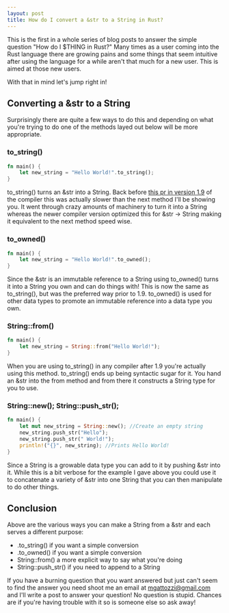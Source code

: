 ```yaml
---
layout: post
title: How do I convert a &str to a String in Rust?
---
```


This is the first in a whole series of blog posts to answer the simple
question "How do I $THING in Rust?" Many times as a user coming into the
Rust language there are growing pains and some things that seem
intuitive after using the language for a while aren't that much for
a new user. This is aimed at those new users.

With that in mind let's jump right in!

## Converting a &str to a String

Surprisingly there are quite a few ways to do this and depending on what
you're trying to do one of the methods layed out below will be more
appropriate.

### to_string()

```rust
fn main() {
    let new_string = "Hello World!".to_string();
}
```

to_string() turns an &str into a String. Back before [this pr in version
1.9](https://github.com/rust-lang/rust/pull/32586) of the compiler this
was actually slower than the next method I'll be showing you. It went
through crazy amounts of machinery to turn it into a String whereas the
newer compiler version optimized this for &str -> String making it
equivalent to the next method speed wise.

### to_owned()

```rust
fn main() {
    let new_string = "Hello World!".to_owned();
}
```

Since the &str is an immutable reference to a String using to_owned()
turns it into a String you own and can do things with! This is now the
same as to_string(), but was the preferred way prior to 1.9. to_owned()
is used for other data types to promote an immutable reference into a
data type you own.

### String::from()

```rust
fn main() {
    let new_string = String::from("Hello World!");
}
```

When you are using to_string() in any compiler after 1.9 you're actually
using this method. to_string() ends up being syntactic sugar for it.
You hand an &str into the from method and from there it constructs
a String type for you to use.

### String::new(); String::push_str();

```rust
fn main() {
    let mut new_string = String::new(); //Create an empty string
    new_string.push_str("Hello");
    new_string.push_str(" World!");
    println!("{}", new_string); //Prints Hello World!
}
```

Since a String is a growable data type you can add to it by pushing &str
into it. While this is a bit verbose for the example I gave above you
could use it to concatenate a variety of &str into one String that you
can then manipulate to do other things.

## Conclusion

Above are the various ways you can make a String from a &str and each
serves a different purpose:

- .to_string() if you want a simple conversion
- .to_owned() if you want a simple conversion
- String::from() a more explicit way to say what you're doing
- String::push_str() if you need to append to a String

If you have a burning question that you want answered but just can't
seem to find the answer you need shoot me an email at
mgattozzi@gmail.com and I'll write a post to answer your question! No
question is stupid. Chances are if you're having trouble with it so is
someone else so ask away!
